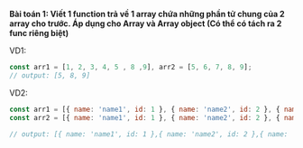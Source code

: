 **Bài toán 1: Viết 1 function trả về 1 array chứa những phần tử chung của 2 array cho trước. Áp dụng cho Array và Array object (Có thể có tách ra 2 func riêng biệt)**

VD1: 
```javascript
const arr1 = [1, 2, 3, 4, 5 , 8 ,9], arr2 = [5, 6, 7, 8, 9];
// output: [5, 8, 9]
```

VD2: 
```javascript
const arr1 = [{ name: 'name1', id: 1 }, { name: 'name2', id: 2 }, { name: 'name3', id: 3 }, { name: 'name5', id: 5 }];
const arr2 = [{ name: 'name1', id: 1 }, { name: 'name2', id: 2 }, { name: 'name3', id: 3 }, { name: 'name4', id: 4 }, { name: 'name5', id: 5 }];

// output: [{ name: 'name1', id: 1 },{ name: 'name2', id: 2 },{ name: 'name3', id: 3 },{ name: 'name5', id: 5 }]
```
